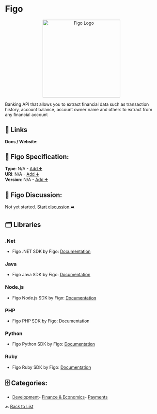 # Figo
<p align="center">
    <img width="256" src="https://raw.githubusercontent.com/apis-list/apis-list/main/apis/figo/logo_256x256.png" alt="Figo Logo"/>
</p>
Banking API that allows you to extract financial data such as transaction history, account balance, account owner name and others to extract from any financial account

##  🔗 Links
**Docs / Website**: 

## 🧬 Figo Specification:
**Type**: N/A - [Add ➕](https://github.com/apis-list/apis-list/edit/main/apis/figo/figo.yaml)  
**URI**: N/A - [Add ➕](https://github.com/apis-list/apis-list/edit/main/apis/figo/figo.yaml)  
**Version**: N/A - [Add ➕](https://github.com/apis-list/apis-list/edit/main/apis/figo/figo.yaml)

## 💬 Figo Discussion:
Not yet started. [Start discussion ➡️](https://github.com/apis-list/apis-list/discussions/new)

## 🗂️ Libraries
### .Net
- Figo .NET SDK by Figo: [Documentation](https://github.com/figo-connect/net-figo)
### Java
- Figo Java SDK by Figo: [Documentation](https://github.com/figo-connect/java-figo)
### Node.js
- Figo Node.js SDK by Figo: [Documentation](https://github.com/figo-connect/node-figo)
### PHP
- Figo PHP SDK by Figo: [Documentation](https://github.com/figo-connect/php-figo)
### Python
- Figo Python SDK by Figo: [Documentation](https://github.com/figo-connect/python-figo)
### Ruby
- Figo Ruby SDK by Figo: [Documentation](https://github.com/figo-connect/ruby-figo)


## 🗄️ Categories:
- [Development](https://github.com/apis-list/apis-list#development-)- [Finance & Economics](https://github.com/apis-list/apis-list#finance--economics-)- [Payments](https://github.com/apis-list/apis-list#payments-)

🔙  [Back to List](https://github.com/apis-list/apis-list)
